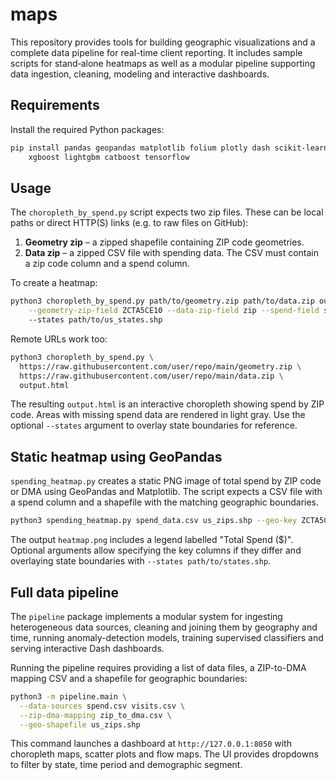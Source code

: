# maps

This repository provides tools for building geographic visualizations and a
complete data pipeline for real-time client reporting.  It includes sample
scripts for stand‑alone heatmaps as well as a modular pipeline supporting data
ingestion, cleaning, modeling and interactive dashboards.

## Requirements

Install the required Python packages:

```bash
pip install pandas geopandas matplotlib folium plotly dash scikit-learn \
    xgboost lightgbm catboost tensorflow
```

## Usage

The `choropleth_by_spend.py` script expects two zip files. These can be local
paths or direct HTTP(S) links (e.g. to raw files on GitHub):

1. **Geometry zip** – a zipped shapefile containing ZIP code geometries.
2. **Data zip** – a zipped CSV file with spending data. The CSV must contain a
   zip code column and a spend column.

To create a heatmap:

```bash
python3 choropleth_by_spend.py path/to/geometry.zip path/to/data.zip output.html \
    --geometry-zip-field ZCTA5CE10 --data-zip-field zip --spend-field spend
    --states path/to/us_states.shp
```

Remote URLs work too:

```bash
python3 choropleth_by_spend.py \
  https://raw.githubusercontent.com/user/repo/main/geometry.zip \
  https://raw.githubusercontent.com/user/repo/main/data.zip \
  output.html
```

The resulting `output.html` is an interactive choropleth showing spend by ZIP
code. Areas with missing spend data are rendered in light gray. Use the optional
`--states` argument to overlay state boundaries for reference.

## Static heatmap using GeoPandas

`spending_heatmap.py` creates a static PNG image of total spend by ZIP code or DMA using GeoPandas and Matplotlib. The script expects a CSV file with a spend column and a shapefile with the matching geographic boundaries.

```bash
python3 spending_heatmap.py spend_data.csv us_zips.shp --geo-key ZCTA5CE10 --data-key ZIP --spend-field spend --output heatmap.png
```

The output `heatmap.png` includes a legend labelled "Total Spend ($)". Optional
arguments allow specifying the key columns if they differ and overlaying state
boundaries with `--states path/to/states.shp`.

## Full data pipeline

The `pipeline` package implements a modular system for ingesting heterogeneous
data sources, cleaning and joining them by geography and time, running
anomaly-detection models, training supervised classifiers and serving
interactive Dash dashboards.

Running the pipeline requires providing a list of data files, a ZIP-to-DMA
mapping CSV and a shapefile for geographic boundaries:

```bash
python3 -m pipeline.main \
  --data-sources spend.csv visits.csv \
  --zip-dma-mapping zip_to_dma.csv \
  --geo-shapefile us_zips.shp
```

This command launches a dashboard at `http://127.0.0.1:8050` with choropleth
maps, scatter plots and flow maps. The UI provides dropdowns to filter by
state, time period and demographic segment.
